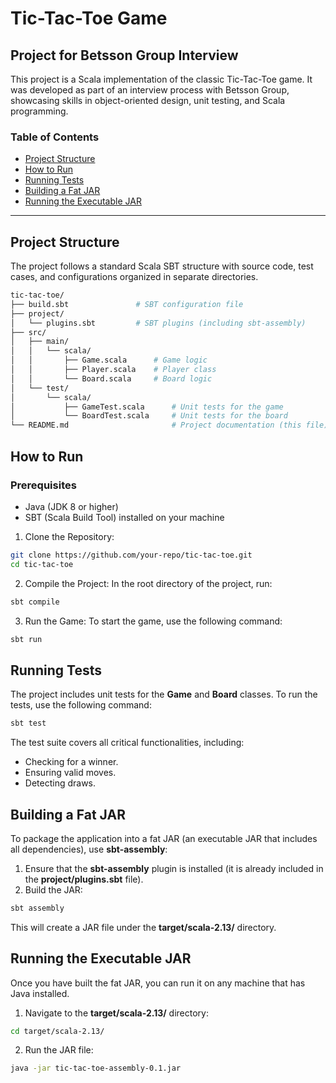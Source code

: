 # Tic-Tac-Toe Game

## Project for Betsson Group Interview

This project is a Scala implementation of the classic Tic-Tac-Toe game. It was developed as part of an interview process with Betsson Group, showcasing skills in object-oriented design, unit testing, and Scala programming.

### Table of Contents
- [Project Structure](#project-structure)
- [How to Run](#how-to-run)
- [Running Tests](#running-tests)
- [Building a Fat JAR](#building-a-fat-jar)
- [Running the Executable JAR](#running-the-executable-jar)

---

## Project Structure

The project follows a standard Scala SBT structure with source code, test cases, and configurations organized in separate directories.

```bash
tic-tac-toe/
├── build.sbt               # SBT configuration file
├── project/
│   └── plugins.sbt         # SBT plugins (including sbt-assembly)
├── src/
│   ├── main/
│   │   └── scala/
│   │       ├── Game.scala      # Game logic
│   │       ├── Player.scala    # Player class
│   │       └── Board.scala     # Board logic
│   └── test/
│       └── scala/
│           ├── GameTest.scala      # Unit tests for the game
│           └── BoardTest.scala     # Unit tests for the board
└── README.md                       # Project documentation (this file)
```

## How to Run
### Prerequisites

- Java (JDK 8 or higher)
- SBT (Scala Build Tool) installed on your machine

1. Clone the Repository:

```bash
git clone https://github.com/your-repo/tic-tac-toe.git
cd tic-tac-toe
```

2. Compile the Project: In the root directory of the project, run:

```bash
sbt compile
```

3. Run the Game: To start the game, use the following command:

```bash
sbt run
```

## Running Tests

The project includes unit tests for the **Game** and **Board** classes. To run the tests, use the following command:

```bash
sbt test
```

The test suite covers all critical functionalities, including:

- Checking for a winner.
- Ensuring valid moves.
- Detecting draws.

## Building a Fat JAR

To package the application into a fat JAR (an executable JAR that includes all dependencies), use **sbt-assembly**:

1. Ensure that the **sbt-assembly** plugin is installed (it is already included in the **project/plugins.sbt** file).
2. Build the JAR:
```bash
sbt assembly
```
This will create a JAR file under the **target/scala-2.13/** directory.

## Running the Executable JAR

Once you have built the fat JAR, you can run it on any machine that has Java installed.

1. Navigate to the **target/scala-2.13/** directory:
```bash
cd target/scala-2.13/
```
2. Run the JAR file:
```bash
java -jar tic-tac-toe-assembly-0.1.jar
```